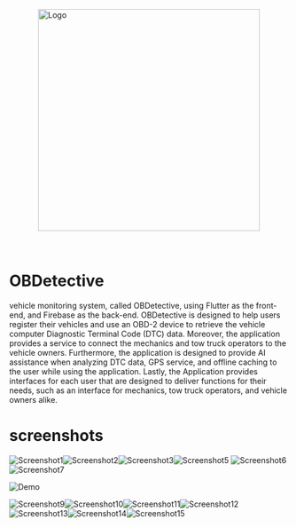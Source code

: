 <img style="width: 400px; display:block; margin:0 auto;" alt="Logo" src="./images/logo.png"/>

<br>
<br>

# OBDetective
vehicle monitoring system, called OBDetective, using Flutter as the front-end, and Firebase as the back-end. OBDetective is designed to help users register their vehicles and use an OBD-2 device to retrieve the vehicle computer Diagnostic Terminal Code (DTC) data. Moreover, the application provides a service to connect the mechanics and tow truck operators to the vehicle owners. Furthermore, the application is designed to provide AI assistance when analyzing DTC data, GPS service, and offline caching to the user while using the application. Lastly, the Application provides interfaces for each user that are designed to deliver functions for their needs, such as an interface for mechanics, tow truck operators, and vehicle owners alike.

# screenshots
![Screenshot1](./images/screenShots/s1.png)![Screenshot2](./images/screenShots/s2.png)![Screenshot3](./images/screenShots/s3.png)![Screenshot5](./images/screenShots/s5.png)
![Screenshot6](./images/screenShots/s6.png)
![Screenshot7](./images/screenShots/s7.png)


![Demo](./images/screenShots/s8.gif)

![Screenshot9](./images/screenShots/s9.png)![Screenshot10](./images/screenShots/s10.png)![Screenshot11](./images/screenShots/s11.png)![Screenshot12](./images/screenShots/s12.png)![Screenshot13](./images/screenShots/s13.png)![Screenshot14](./images/screenShots/s14.png)![Screenshot15](./images/screenShots/s15.png)


